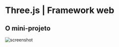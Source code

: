 # Three.js | Framework web

## O mini-projeto

![screenshot](https://github.com/user-attachments/assets/6d506867-0df5-4739-b40e-fc16b157fd44)
